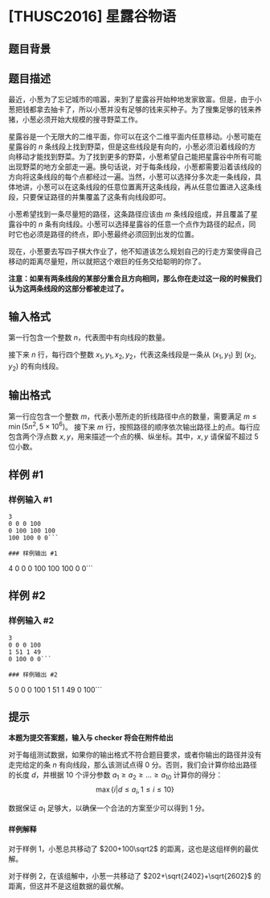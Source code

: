 # [THUSC2016] 星露谷物语

## 题目背景



## 题目描述

最近，小葱为了忘记城市的喧嚣，来到了星露谷开始种地发家致富。但是，由于小葱把钱都拿去抽卡了，所以小葱并没有足够的钱来买种子。为了搜集足够的钱来养猪，小葱必须开始大规模的搜寻野菜工作。

星露谷是一个无限大的二维平面，你可以在这个二维平面内任意移动。小葱可能在星露谷的 $n$ 条线段上找到野菜，但是这些线段是有向的，小葱必须沿着线段的方向移动才能找到野菜。为了找到更多的野菜，小葱希望自己能把星露谷中所有可能出现野菜的地方全部走一遍。换句话说，对于每条线段，小葱都需要沿着该线段的方向将这条线段的每个点都经过一遍。当然，小葱可以选择分多次走一条线段，具体地讲，小葱可以在这条线段的任意位置离开这条线段，再从任意位置进入这条线段，只要保证路径的并集覆盖了这条有向线段即可。

小葱希望找到一条尽量短的路径，这条路径应该由 $m$ 条线段组成，并且覆盖了星露谷中的 $n$ 条有向线段。小葱可以选择星露谷的任意一个点作为路径的起点，同时它也必须是路径的终点，即小葱最终必须回到出发的位置。

现在，小葱要去写四子棋大作业了，他不知道该怎么规划自己的行走方案使得自己移动的距离尽量短，所以就把这个艰巨的任务交给聪明的你了。

**注意：如果有两条线段的某部分重合且方向相同，那么你在走过这一段的时候我们认为这两条线段的这部分都被走过了。**

## 输入格式

第一行包含一个整数 $n$，代表图中有向线段的数量。

接下来 $n$ 行，每行四个整数  $x_1,y_1,x_2,y_2$，代表这条线段是一条从 $(x_1,y_1)$ 到 $(x_2,y_2)$ 的有向线段。

## 输出格式

第一行应包含一个整数 $m$，代表小葱所走的折线路径中点的数量，需要满足 $m\le\min(5n^2,5\times 10^6)$。 接下来 $m$ 行，按照路径的顺序依次输出路径上的点。每行应包含两个浮点数 $x,y$，用来描述一个点的横、纵坐标。其中，$x,y$ 请保留不超过 $5$ 位小数。

## 样例 #1

### 样例输入 #1
```
3
0 0 0 100
0 100 100 100
100 100 0 0```

### 样例输出 #1

```
4
0 0
0 100
100 100
0 0```

## 样例 #2

### 样例输入 #2
```
3
0 0 0 100
1 51 1 49
0 100 0 0```

### 样例输出 #2

```
5
0 0
0 100
1 51
1 49
0 100```

## 提示

**本题为提交答案题，输入与 checker 将会在附件给出**

对于每组测试数据，如果你的输出格式不符合题目要求，或者你输出的路径并没有走完给定的条 $n$ 有向线段，那么该测试点得 $0$ 分。否则，我们会计算你给出路径的长度 $d$，并根据 $10$ 个评分参数 $a_1\ge a_2\ge...\ge a_{10}$ 计算你的得分：
$$\max\{i|d\le a_i,1\le i\le 10\}$$

数据保证 $a_1$ 足够大，以确保一个合法的方案至少可以得到 $1$ 分。
#### 样例解释
对于样例 $1$，小葱总共移动了 $200+100\sqrt2$ 的距离，这也是这组样例的最优解。

对于样例 $2$，在该组解中，小葱一共移动了 $202+\sqrt{2402}+\sqrt{2602}$ 的距离，但这并不是这组数据的最优解。

